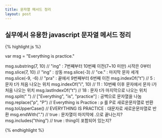 ```yaml
---
title: 문자열 메서드 정리
layout: post
---
```


## 실무에서 유용한 javascript 문자열 메서드 정리

{% highlight js %}

var msg = "Everything is practice."

msg.substring(7, 10) // "ing" : 7번째부터 10번째 이전(7~10 미만) 시작은 0부터
msg.slice(7, 10) // "ing" : 상동
msg.slice(-3) // "ce." : 마지막 문자 세개
msg.slice(-9, -6) // "pra" : 끝에서 9번째부터 6번째 이전
msg.indexOf("t") // 5 : 문자 t가 처음 나오는 위치
msg.indexOf("i", 10) // 11 : 10번째 이후 문자에서 문자 i가 처음 나오는 위치
msg.lastIndexOf("t") // 18 : 문자 t가 마지막으로 나오는 위치
msg.split(" ") // ["Everything", "is", "practice"] : 공백으로 문자열을 나눔
msg.replace("p", "P") // Everything is Practice : p 를 P로 새로운문자열로 반환
msg.toUpperCase() // EVERYTHING IS PRACTICE : 대문자로 새로운문자열로 반환
msg.endWith(".") // true : 문자열이 마지막에 .으로 끝나는지?
msg.includes("thing") // true : thing이 포함되어 있는지?

{% endhighlight %}